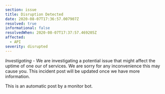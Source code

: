 ```yaml
---
section: issue
title: Disruption Detected
date: 2020-08-07T17:36:57.007907Z
resolved: true
informational: false
resolvedWhen: 2020-08-07T17:37:57.469205Z
affected:
  - API
severity: disrupted
---
```

*Investigating* - We are investigating a potential issue that might affect the uptime of one our of services. We are sorry for any inconvenience this may cause you. This incident post will be updated once we have more information.

This is an automatic post by a monitor bot.
        